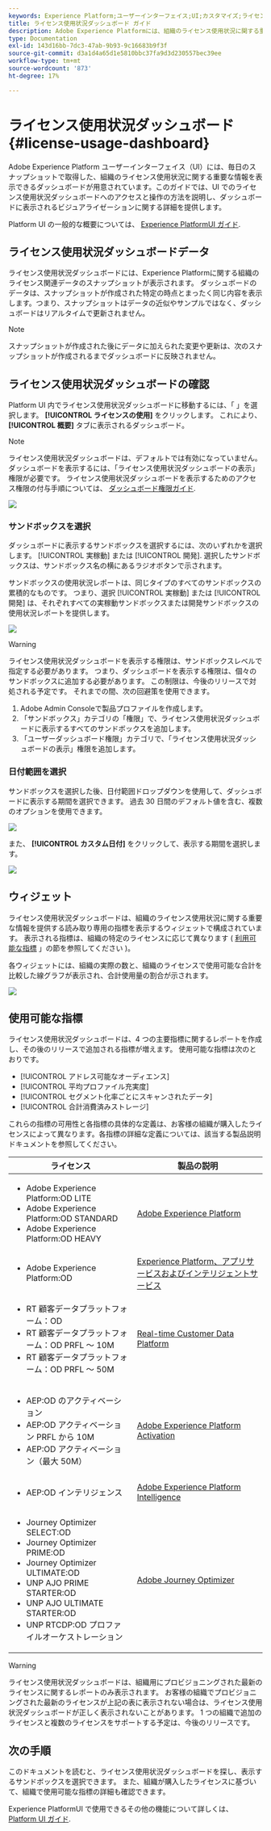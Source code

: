 ```yaml
---
keywords: Experience Platform;ユーザーインターフェイス;UI;カスタマイズ;ライセンス使用状況ダッシュボード;ダッシュボード;ライセンス使用状況;使用権限;使用
title: ライセンス使用状況ダッシュボード ガイド
description: Adobe Experience Platformには、組織のライセンス使用状況に関する重要な情報を表示できるダッシュボードが用意されています。
type: Documentation
exl-id: 143d16bb-7dc3-47ab-9b93-9c16683b9f3f
source-git-commit: d3a1d4a65d1e5810bbc37fa9d3d230557bec39ee
workflow-type: tm+mt
source-wordcount: '873'
ht-degree: 17%

---
```


# ライセンス使用状況ダッシュボード {#license-usage-dashboard}

Adobe Experience Platform ユーザーインターフェイス（UI）には、毎日のスナップショットで取得した、組織のライセンス使用状況に関する重要な情報を表示できるダッシュボードが用意されています。このガイドでは、UI でのライセンス使用状況ダッシュボードへのアクセスと操作の方法を説明し、ダッシュボードに表示されるビジュアライゼーションに関する詳細を提供します。

Platform UI の一般的な概要については、 [Experience PlatformUI ガイド](../../landing/ui-guide.md).

## ライセンス使用状況ダッシュボードデータ

ライセンス使用状況ダッシュボードには、Experience Platformに関する組織のライセンス関連データのスナップショットが表示されます。 ダッシュボードのデータは、スナップショットが作成された特定の時点とまったく同じ内容を表示します。つまり、スナップショットはデータの近似やサンプルではなく、ダッシュボードはリアルタイムで更新されません。

>[!NOTE]
>
>スナップショットが作成された後にデータに加えられた変更や更新は、次のスナップショットが作成されるまでダッシュボードに反映されません。

## ライセンス使用状況ダッシュボードの確認

Platform UI 内でライセンス使用状況ダッシュボードに移動するには、「 」を選択します。 **[!UICONTROL ライセンスの使用]** をクリックします。 これにより、 **[!UICONTROL 概要]** タブに表示されるダッシュボード。

>[!NOTE]
>
>ライセンス使用状況ダッシュボードは、デフォルトでは有効になっていません。 ダッシュボードを表示するには、「ライセンス使用状況ダッシュボードの表示」権限が必要です。 ライセンス使用状況ダッシュボードを表示するためのアクセス権限の付与手順については、 [ダッシュボード権限ガイド](../permissions.md).

![](../images/license-usage/dashboard-overview.png)

### サンドボックスを選択

ダッシュボードに表示するサンドボックスを選択するには、次のいずれかを選択します。 [!UICONTROL 実稼動] または [!UICONTROL 開発]. 選択したサンドボックスは、サンドボックス名の横にあるラジオボタンで示されます。

サンドボックスの使用状況レポートは、同じタイプのすべてのサンドボックスの累積的なものです。 つまり、選択 [!UICONTROL 実稼動] または [!UICONTROL 開発] は、それぞれすべての実稼動サンドボックスまたは開発サンドボックスの使用状況レポートを提供します。

![](../images/license-usage/select-sandbox.png)

>[!WARNING]
>
>ライセンス使用状況ダッシュボードを表示する権限は、サンドボックスレベルで指定する必要があります。 つまり、ダッシュボードを表示する権限は、個々のサンドボックスに追加する必要があります。 この制限は、今後のリリースで対処される予定です。 それまでの間、次の回避策を使用できます。
>
>1. Adobe Admin Consoleで製品プロファイルを作成します。
>2. 「サンドボックス」カテゴリの「権限」で、ライセンス使用状況ダッシュボードに表示するすべてのサンドボックスを追加します。
>3. 「ユーザーダッシュボード権限」カテゴリで、「ライセンス使用状況ダッシュボードの表示」権限を追加します。


### 日付範囲を選択

サンドボックスを選択した後、日付範囲ドロップダウンを使用して、ダッシュボードに表示する期間を選択できます。 過去 30 日間のデフォルト値を含む、複数のオプションを使用できます。

![](../images/license-usage/select-date-range.png)

また、 **[!UICONTROL カスタム日付]** をクリックして、表示する期間を選択します。

![](../images/license-usage/select-custom-date.png)

## ウィジェット

ライセンス使用状況ダッシュボードは、組織のライセンス使用状況に関する重要な情報を提供する読み取り専用の指標を表示するウィジェットで構成されています。 表示される指標は、組織の特定のライセンスに応じて異なります ( [利用可能な指標](#available-metrics) 」の節を参照してください )。

各ウィジェットには、組織の実際の数と、組織のライセンスで使用可能な合計を比較した線グラフが表示され、合計使用量の割合が示されます。

![](../images/license-usage/widgets.png)

## 使用可能な指標

ライセンス使用状況ダッシュボードは、4 つの主要指標に関するレポートを作成し、その後のリリースで追加される指標が増えます。 使用可能な指標は次のとおりです。

* [!UICONTROL アドレス可能なオーディエンス]
* [!UICONTROL 平均プロファイル充実度]
* [!UICONTROL セグメント化率ごとにスキャンされたデータ]
* [!UICONTROL 合計消費済みストレージ]

これらの指標の可用性と各指標の具体的な定義は、お客様の組織が購入したライセンスによって異なります。各指標の詳細な定義については、該当する製品説明ドキュメントを参照してください。

| ライセンス | 製品の説明 |
|---|---|
| <ul><li>Adobe Experience Platform:OD LITE</li><li>Adobe Experience Platform:OD STANDARD</li><li>Adobe Experience Platform:OD HEAVY</li></ul> | [Adobe Experience Platform](https://helpx.adobe.com/legal/product-descriptions/adobe-experience-platform.html) |
| <ul><li>Adobe Experience Platform:OD</li></ul> | [Experience Platform、アプリサービスおよびインテリジェントサービス](https://helpx.adobe.com/legal/product-descriptions/exp-platform-app-svcs.html) |
| <ul><li>RT 顧客データプラットフォーム：OD</li><li>RT 顧客データプラットフォーム：OD PRFL ～ 10M</li><li>RT 顧客データプラットフォーム：OD PRFL ～ 50M</li></ul> | [Real-time Customer Data Platform](https://helpx.adobe.com/legal/product-descriptions/real-time-customer-data-platform.html) |
| <ul><li>AEP:OD のアクティベーション</li><li>AEP:OD アクティベーション PRFL から 10M</li><li>AEP:OD アクティベーション（最大 50M）</li></ul> | [Adobe Experience Platform Activation](https://helpx.adobe.com/jp/legal/product-descriptions/adobe-experience-platform0.html) |
| <ul><li>AEP:OD インテリジェンス</li></ul> | [Adobe Experience Platform Intelligence](https://helpx.adobe.com/legal/product-descriptions/adobe-experience-platform-intelligence---product-description.html) |
| <ul><li>Journey Optimizer SELECT:OD</li><li>Journey Optimizer PRIME:OD</li><li>Journey Optimizer ULTIMATE:OD</li><li>UNP AJO PRIME STARTER:OD</li><li>UNP AJO ULTIMATE STARTER:OD</li><li>UNP RTCDP:OD プロファイルオーケストレーション</li></ul> | [Adobe Journey Optimizer](https://helpx.adobe.com/jp/legal/product-descriptions/adobe-journey-optimizer.html) |

>[!WARNING]
>
>ライセンス使用状況ダッシュボードは、組織用にプロビジョニングされた最新のライセンスに関するレポートのみ表示されます。 お客様の組織でプロビジョニングされた最新のライセンスが上記の表に表示されない場合は、ライセンス使用状況ダッシュボードが正しく表示されないことがあります。 1 つの組織で追加のライセンスと複数のライセンスをサポートする予定は、今後のリリースです。

## 次の手順

このドキュメントを読むと、ライセンス使用状況ダッシュボードを探し、表示するサンドボックスを選択できます。 また、組織が購入したライセンスに基づいて、組織で使用可能な指標の詳細も確認できます。

Experience PlatformUI で使用できるその他の機能について詳しくは、 [Platform UI ガイド](../../landing/ui-guide.md).
